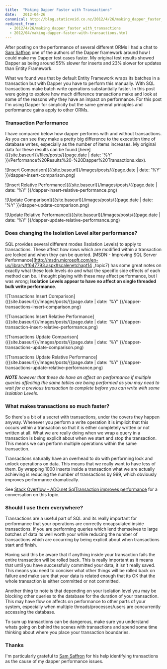 ```yaml
---
title:  "Making Dapper Faster with Transactions"
date:   2012-04-26
canonical: http://blog.staticvoid.co.nz/2012/4/26/making_dapper_faster_with_transactions
redirect_from:
  - 2012/4/26/making_dapper_faster_with_transactions
  - 2012/04/making-dapper-faster-with-transactions.html
---
```

After posting on the performance of several different ORMs I had a chat to [Sam Saffron] one of the authors of the Dapper framework around how I could make my Dapper test cases faster. My original test results showed Dapper as being around 55% slower for inserts and 23% slower for updates than Entity Framework.

What we found was that by default Entity Framework wraps its batches in a transaction but with Dapper you have to perform this manually. With SQL transactions make batch write operations substantially faster. In this post were going to explore how much difference transactions make and look at some of the reasons why they have an impact on performance. For this post I'm using Dapper for simplicity but the same general principles and performance gains apply to other ORMs.

### Transaction Performance

I have compared below how dapper performs with and without transactions. As you can see they make a pretty big difference to the execution time of database writes, especially as the number of items increases. My original data for these results can be found [here]({{site.baseurl}}/files/posts/{{page.date | date: '%Y' }}/Performance%20Results%20-%20Dapper%20Transactions.xlsx).

![Insert Comparison]({{site.baseurl}}/images/posts/{{page.date | date: '%Y' }}/dapper-insert-comparison.png)

![Insert Relative Performance]({{site.baseurl}}/images/posts/{{page.date | date: '%Y' }}/dapper-insert-relative-performance.png)

![Update Comparison]({{site.baseurl}}/images/posts/{{page.date | date: '%Y' }}/dapper-update-comparison.png)

![Update Relative Performance]({{site.baseurl}}/images/posts/{{page.date | date: '%Y' }}/dapper-update-relative-performance.png)


### Does changing the Isolation Level alter performance?
SQL provides several different modes (Isolation Levels) to apply to transactions. These affect how rows which are modified within a transaction are locked and when they can be queried. [MSDN - Improving SQL Server Performance](http://msdn.microsoft.com/en-us/library/ff647793.aspx#scalenetchapt14 _topic7) has some great notes on exactly what these lock levels do and what the specific side effects of each method can be. I thought playing with these may affect performance, but I was wrong; **Isolation Levels appear to have no affect on single threaded bulk write performance**.


![Transactions Insert Comparison]({{site.baseurl}}/images/posts/{{page.date | date: '%Y' }}/dapper-transactions-insert-comparison.png)

![Transactions Insert Relative Performance]({{site.baseurl}}/images/posts/{{page.date | date: '%Y' }}/dapper-transaction-insert-relative-performance.png)

![Transactions Update Comparison]({{site.baseurl}}/images/posts/{{page.date | date: '%Y' }}/dapper-transactions-update-comparison.png)

![Transactions Update Relative Performance]({{site.baseurl}}/images/posts/{{page.date | date: '%Y' }}/dapper-transactions-update-relative-performance.png)

***NOTE*** *however that these do have an affect on performance if multiple queries affecting the same tables are being performed as you may need to wait for a previous transaction to complete before you can write with some Isolation Levels.*

### What makes transactions so much faster?

So there's a bit of a secret with transactions, under the covers they happen anyway. Whenever you perform a write operation it is implicit that this occurs within a transaction so that it is either completely written or not written at all. What we are really doing when we wrap a query in a transaction is being explicit about when we start and stop the transaction. This means we can perform multiple operations within the same transaction.

Transactions naturally have an overhead to do with performing lock and unlock operations on data. This means that we really want to have less of them. By wrapping 1000 inserts inside a transaction what we are actually achieving is reducing the number of transactions by 999, which obviously improves performance dramatically.

See [Stack Overflow - ADO.net SqlTransaction improves performance](http://stackoverflow.com/q/5091084/1070291) for a conversation on this topic.

### Should I use them everywhere?

Transactions are a useful part of SQL and its really important for performance that your operations are correctly encapsulated inside transactions. If you are performing queries which lend themselves to large batches of data its well worth your while reducing the number of transactions which are occurring by being explicit about when transactions start and finish.

Having said this be aware that if anything inside your transaction fails the entire transaction will be rolled back. This is really important as it means that until you have successfully committed your data, it isn't really saved. This means you need to conciser what other things will be rolled back on failure and make sure that your data is related enough that its OK that the whole transaction is either committed or not committed.

Another thing to note is that depending on your isolation level you may be blocking other queries to the database for the duration of your transaction. This may have flow on affects on performance to other parts of your system, especially when multiple threads/processes/users are concurrently accessing the database.

To sum up transactions can be dangerous, make sure you understand whats going on behind the scenes with transactions and spend some time thinking about where you place your transaction boundaries.

### Thanks

I'm particularly grateful to [Sam Saffron] for his help identifying transactions as the cause of my dapper performance issues.

[Sam Saffron]:http://samsaffron.com/
